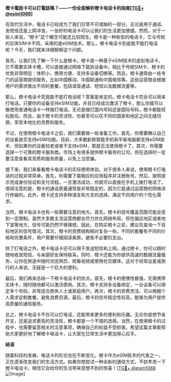 **橙卡電話卡可以打電話嗎？——一份全面解析橙卡电话卡的指南[[TG💪+ @esim1088](https://t.me/s/esim1088)]**

在现代生活中，电话卡已经成为了我们日常不可或缺的一部分。无论是用于通话、发短信还是上网冲浪，一张好的电话卡可以让我们的生活更加便捷。然而，对于一些人来说，“橙卡”这个概念可能还比较陌生。橙卡是一种新型的电话卡，它与传统的实体SIM卡不同，采用的是eSIM技术。那么，橙卡电话卡到底能不能打电话呢？今天，我们就来详细聊聊这个问题。

首先，让我们先了解一下什么是橙卡。橙卡是一种基于eSIM技术的虚拟电话卡，它不需要实体卡槽，可以直接通过网络下载到设备中。相比于传统SIM卡，橙卡的优势非常明显：体积小、携带方便、支持多设备切换等。而且，橙卡通常由一些专门的运营商提供服务，比如中国移动、中国联通和中国电信等。这些运营商会根据用户的需求推出不同的套餐，包括语音通话、短信以及数据流量等。

那么，橙卡电话卡究竟能不能打电话呢？答案是肯定的。橙卡电话卡完全可以用来打电话。只要你的设备支持eSIM功能，并且已经成功激活了橙卡，那么你就可以像使用普通电话卡一样拨打电话。无论是拨打国内号码还是国际号码，橙卡都能轻松胜任。而且，由于橙卡的灵活性，你甚至可以在不同的国家和地区之间无缝切换，享受本地化的资费和服务。

不过，在使用橙卡电话卡之前，我们需要做一些准备工作。首先，你需要确认自己的设备是否支持eSIM功能。目前，大多数新款智能手机和平板电脑都支持eSIM技术，但如果你的设备较老或者不支持eSIM，那就无法使用橙卡了。其次，你需要选择一个可靠的橙卡服务商。市场上有很多提供橙卡服务的公司，但在选择时一定要注意查看其资质和服务质量，以免上当受骗。

接下来，我们来看看橙卡电话卡的实际使用体验。对于很多人来说，使用橙卡打电话的过程非常简单。首先，你需要下载相应的应用程序并注册账号。然后，按照提示完成身份验证和支付流程。一旦激活成功，你就可以直接在手机上拨打电话了。值得注意的是，橙卡的通话质量通常是非常稳定的，因为它是通过运营商的网络进行传输的。此外，橙卡还支持多种语言和方言的选择，满足不同用户的个性化需求。

当然，橙卡电话卡也有一些需要注意的地方。首先，橙卡的信号覆盖范围可能会受到一定限制。虽然大多数主流运营商都会尽力优化网络布局，但在偏远地区或者地下室等地方，信号可能仍然不够理想。因此，在购买橙卡之前，建议先查询一下目标地区的信号情况。其次，橙卡的资费结构相对复杂一些。不同的套餐有不同的价格和优惠条件，用户需要仔细阅读条款，避免不必要的支出。

除了打电话之外，橙卡电话卡还可以用于发送短信和上网。通过橙卡，你可以随时随地收发短信，与亲朋好友保持联系。同时，橙卡还能为你提供高速的数据流量服务，让你在旅途中随时浏览网页、观看视频或使用社交媒体。这对于经常出差或旅行的人来说，无疑是一个巨大的便利。

最后，我们再来总结一下橙卡电话卡的优点。首先，橙卡的便携性极强，无需携带实体卡，随时随地都可以激活使用。其次，橙卡支持多设备绑定，一台设备可以绑定多个号码，非常适合商务人士或家庭用户。再次，橙卡的资费灵活，可以根据个人需求定制套餐，避免浪费资源。最后，橙卡的信号稳定性较高，能够为用户提供高质量的通信服务。

总之，橙卡电话卡不仅可以打电话，还能带来更多的便利和乐趣。无论你是想节省开支，还是追求更高的灵活性，橙卡都是一个不错的选择。当然，在使用橙卡的过程中，也需要留意相关的注意事项，确保自己的权益不受损害。希望这篇文章能帮助大家更好地了解橙卡电话卡，让大家在日常生活中更加得心应手。

**结语**

随着科技的发展，电话卡的形式也在不断变化。橙卡作为eSIM技术的代表之一，正在逐渐改变我们的生活方式。如果你想尝试一种全新的通信方式，不妨考虑一下橙卡电话卡。相信它会给你的生活带来意想不到的惊喜！[[TG💪+ @esim1088](https://t.me/s/esim1088) ![Image](https://i.postimg.cc/4NQfJmqS/Snipaste-2025-05-13-00-14-12.png)]
